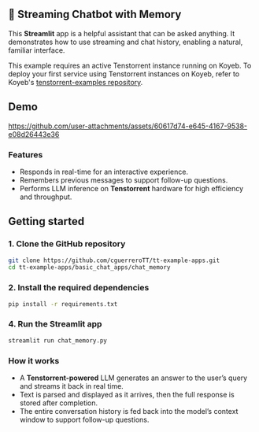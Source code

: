 ## 🤖 Streaming Chatbot with Memory 
This **Streamlit** app is a helpful assistant that can be asked anything.  It demonstrates how to use streaming and chat history, enabling a natural, familiar interface.

This example requires an active Tenstorrent instance running on Koyeb.  To deploy your first service using Tenstorrent instances on Koyeb, refer to Koyeb's [tenstorrent-examples repository](https://github.com/koyeb/tenstorrent-examples).

## Demo

https://github.com/user-attachments/assets/60617d74-e645-4167-9538-e08d26443e36

### Features
- Responds in real-time for an interactive experience.
- Remembers previous messages to support follow-up questions.
- Performs LLM inference on **Tenstorrent** hardware for high efficiency and throughput.

## Getting started

### 1. Clone the GitHub repository
```bash
git clone https://github.com/cguerreroTT/tt-example-apps.git
cd tt-example-apps/basic_chat_apps/chat_memory
```

### 2. Install the required dependencies
```bash
pip install -r requirements.txt
```

### 4. Run the Streamlit app
```bash
streamlit run chat_memory.py
```

### How it works
- A **Tenstorrent-powered** LLM generates an answer to the user’s query and streams it back in real time.
- Text is parsed and displayed as it arrives, then the full response is stored after completion.
- The entire conversation history is fed back into the model’s context window to support follow-up questions.
